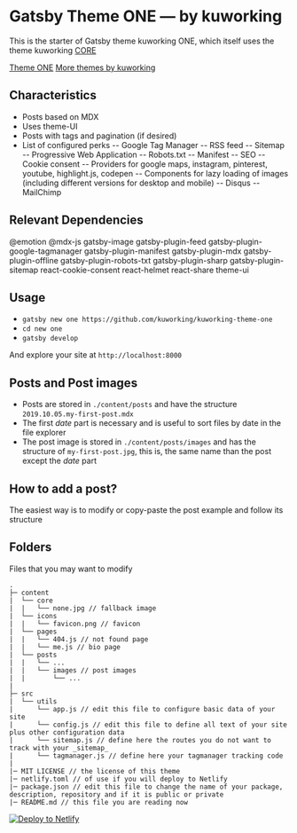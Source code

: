 # Gatsby Theme ONE — by kuworking

This is the starter of Gatsby theme kuworking ONE, which itself uses the theme kuworking [CORE](https://github.com/kuworking/gatsby-theme-kuworking-core)

[Theme ONE](https://www.kuworking.com/themes/one)
[More themes by kuworking](https://www.kuworking.com/themes)

## Characteristics

- Posts based on MDX
- Uses theme-UI
- Posts with tags and pagination (if desired)
- List of configured perks
-- Google Tag Manager
-- RSS feed
-- Sitemap
-- Progressive Web Application
-- Robots.txt
-- Manifest
-- SEO
-- Cookie consent
-- Providers for google maps, instagram, pinterest, youtube, highlight.js, codepen
-- Components for lazy loading of images (including different versions for desktop and mobile) 
-- Disqus
-- MailChimp

## Relevant Dependencies

@emotion
@mdx-js
gatsby-image
gatsby-plugin-feed
gatsby-plugin-google-tagmanager
gatsby-plugin-manifest
gatsby-plugin-mdx
gatsby-plugin-offline
gatsby-plugin-robots-txt
gatsby-plugin-sharp
gatsby-plugin-sitemap
react-cookie-consent
react-helmet
react-share
theme-ui

## Usage

- `gatsby new one https://github.com/kuworking/kuworking-theme-one`
- `cd new one`
- `gatsby develop`

And explore your site at `http://localhost:8000`

## Posts and Post images

- Posts are stored in `./content/posts` and have the structure `2019.10.05.my-first-post.mdx`
- The first _date_ part is necessary and is useful to sort files by date in the file explorer
- The post image is stored in `./content/posts/images` and has the structure of `my-first-post.jpg`, this is, the same name than the post except the _date_ part

## How to add a post?

The easiest way is to modify or copy-paste the post example and follow its structure

## Folders

Files that you may want to modify

```
.
├─ content
|  └── core
|  |   └── none.jpg // fallback image
|  └── icons
|  |   └── favicon.png // favicon
|  └── pages
|  |   └── 404.js // not found page
|  |   └── me.js // bio page
|  └── posts
|  |   └── ...
|  |   └── images // post images
|  |       └── ...
|
├─ src
|  └── utils
|      └── app.js // edit this file to configure basic data of your site
|      └── config.js // edit this file to define all text of your site plus other configuration data
|      └── sitemap.js // define here the routes you do not want to track with your _sitemap_
|      └── tagmanager.js // define here your tagmanager tracking code
|
|─ MIT LICENSE // the license of this theme
|─ netlify.toml // of use if you will deploy to Netlify
|─ package.json // edit this file to change the name of your package, description, repository and if it is public or private
|─ README.md // this file you are reading now
```

[![Deploy to Netlify](https://www.netlify.com/img/deploy/button.svg)](https://app.netlify.com/start/deploy?repository=https://github.com/kuworking/kuworking-theme-one)
